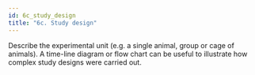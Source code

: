 ```yaml
---
id: 6c_study_design
title: "6c. Study design"
---
```

Describe the experimental unit (e.g. a single animal, group or cage of animals). A time-line diagram or flow chart can be useful to illustrate how complex study designs were carried out.
